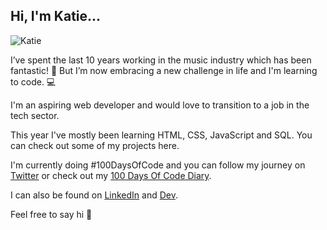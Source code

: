 ## Hi, I'm Katie...

![Katie]()

I’ve spent the last 10 years working in the music industry which has been fantastic! 🎷 But I’m now embracing a new challenge in life and I'm learning to code. 💻

I'm an aspiring web developer and would love to transition to a job in the tech sector.

This year I've mostly been learning HTML, CSS, JavaScript and SQL. You can check out some of my projects here.

I'm currently doing #100DaysOfCode and you can follow my journey on [Twitter](https://twitter.com/katie_hawcutt) or check out my [100 Days Of Code Diary](https://github.com/katiehawcutt/100DaysOfCode).

I can also be found on [LinkedIn](https://www.linkedin.com/in/katiehawcutt/) and [Dev](https://dev.to/katiehawcutt).

Feel free to say hi 🙂
